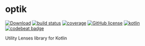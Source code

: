 # optik

<span class="github">
<a href="https://bintray.com/daviddenton/maven/optik/_latestVersion"><img alt="Download" src="https://api.bintray.com/packages/daviddenton/maven/optik/images/download.svg"></a>
<a href="https://travis-ci.org/daviddenton/optik"><img alt="build status" src="https://travis-ci.org/daviddenton/optik.svg?branch=master"/></a>
<a href="https://coveralls.io/github/daviddenton/optik?branch=master"><img alt="coverage" src="https://coveralls.io/repos/daviddenton/optik/badge.svg?branch=master"></a>
<a href="http//www.apache.org/licenses/LICENSE-2.0"><img alt="GitHub license" src="https://img.shields.io/badge/license-Apache%20License%202.0-blue.svg?style=flat"></a>
<a href="http://kotlinlang.org"><img alt="kotlin" src="https://img.shields.io/badge/kotlin-1.2-blue.svg"></a>
<a href="https://codebeat.co/projects/github-com-daviddenton-optik-master"><img alt="codebeat badge" src="https://codebeat.co/badges/13fd076d-bbc2-480b-884b-483009338336" /></a>

Utility Lenses library for Kotlin